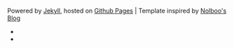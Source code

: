 <p>
  Powered by <a href="http://jekyllrb.com/">Jekyll</a>,
  hosted on <a href="http://pages.github.com/">Github Pages</a>
  | Template inspired by <a href="https://nolboo.github.io">Nolboo's Blog</a>
</p>
<ul class="links">
  <li><a href="https://twitter.com/{{ site.author.twitter }}" title="follow me"><i class="icon-twitter"></i></a></li>
  <li><a href="mailto:dentchb@gmail.com" title="AMA"><i class="icon-sparrow"></i></a></li>
</ul>
